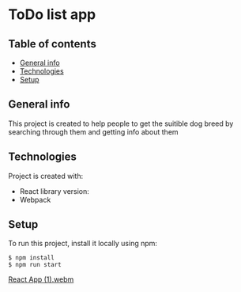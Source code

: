 # ToDo list app


## Table of contents
* [General info](#general-info)
* [Technologies](#technologies)
* [Setup](#setup)


## General info
This project is created to help people to get the suitible dog breed by searching through them and getting info about them
	
## Technologies
Project is created with:
* React library version:
* Webpack 

## Setup
To run this project, install it locally using npm:

```
$ npm install
$ npm run start

```

[React App (1).webm](https://user-images.githubusercontent.com/81295000/201531568-f0d58d0a-ec31-4e7a-bf4e-740fce8dd8a0.webm)
